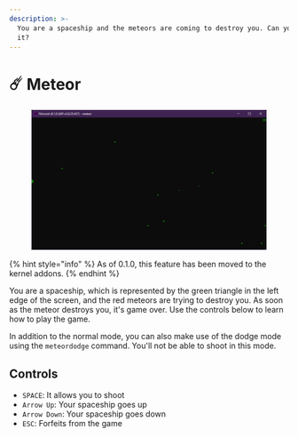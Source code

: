 ```yaml
---
description: >-
  You are a spaceship and the meteors are coming to destroy you. Can you save
  it?
---
```


# ☄️ Meteor

<figure><img src="../../../../.gitbook/assets/008-meteor.png" alt=""><figcaption></figcaption></figure>

{% hint style="info" %}
As of 0.1.0, this feature has been moved to the kernel addons.
{% endhint %}

You are a spaceship, which is represented by the green triangle in the left edge of the screen, and the red meteors are trying to destroy you. As soon as the meteor destroys you, it's game over. Use the controls below to learn how to play the game.

In addition to the normal mode, you can also make use of the dodge mode using the `meteordodge` command. You'll not be able to shoot in this mode.

## Controls

* `SPACE`: It allows you to shoot
* `Arrow Up`: Your spaceship goes up
* `Arrow Down`: Your spaceship goes down
* `ESC`: Forfeits from the game
